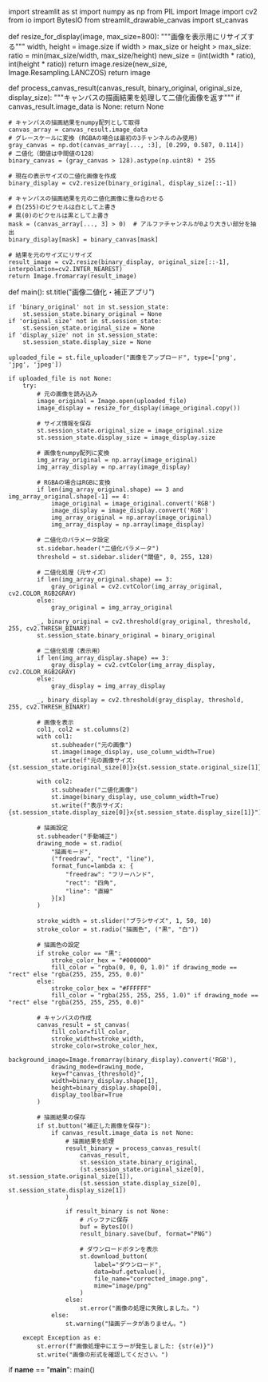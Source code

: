 import streamlit as st
import numpy as np
from PIL import Image
import cv2
from io import BytesIO
from streamlit_drawable_canvas import st_canvas

def resize_for_display(image, max_size=800):
    """画像を表示用にリサイズする"""
    width, height = image.size
    if width > max_size or height > max_size:
        ratio = min(max_size/width, max_size/height)
        new_size = (int(width * ratio), int(height * ratio))
        return image.resize(new_size, Image.Resampling.LANCZOS)
    return image

def process_canvas_result(canvas_result, binary_original, original_size, display_size):
    """キャンバスの描画結果を処理して二値化画像を返す"""
    if canvas_result.image_data is None:
        return None
    
    # キャンバスの描画結果をnumpy配列として取得
    canvas_array = canvas_result.image_data
    # グレースケールに変換 (RGBAの場合は最初の3チャンネルのみ使用)
    gray_canvas = np.dot(canvas_array[..., :3], [0.299, 0.587, 0.114])
    # 二値化（閾値は中間値の128）
    binary_canvas = (gray_canvas > 128).astype(np.uint8) * 255
    
    # 現在の表示サイズの二値化画像を作成
    binary_display = cv2.resize(binary_original, display_size[::-1])
    
    # キャンバスの描画結果を元の二値化画像に重ね合わせる
    # 白(255)のピクセルは白として上書き
    # 黒(0)のピクセルは黒として上書き
    mask = (canvas_array[..., 3] > 0)  # アルファチャンネルが0より大きい部分を抽出
    binary_display[mask] = binary_canvas[mask]
    
    # 結果を元のサイズにリサイズ
    result_image = cv2.resize(binary_display, original_size[::-1], interpolation=cv2.INTER_NEAREST)
    return Image.fromarray(result_image)

def main():
    st.title("画像二値化・補正アプリ")
    
    if 'binary_original' not in st.session_state:
        st.session_state.binary_original = None
    if 'original_size' not in st.session_state:
        st.session_state.original_size = None
    if 'display_size' not in st.session_state:
        st.session_state.display_size = None
    
    uploaded_file = st.file_uploader("画像をアップロード", type=['png', 'jpg', 'jpeg'])
    
    if uploaded_file is not None:
        try:
            # 元の画像を読み込み
            image_original = Image.open(uploaded_file)
            image_display = resize_for_display(image_original.copy())
            
            # サイズ情報を保存
            st.session_state.original_size = image_original.size
            st.session_state.display_size = image_display.size
            
            # 画像をnumpy配列に変換
            img_array_original = np.array(image_original)
            img_array_display = np.array(image_display)
            
            # RGBAの場合はRGBに変換
            if len(img_array_original.shape) == 3 and img_array_original.shape[-1] == 4:
                image_original = image_original.convert('RGB')
                image_display = image_display.convert('RGB')
                img_array_original = np.array(image_original)
                img_array_display = np.array(image_display)
            
            # 二値化のパラメータ設定
            st.sidebar.header("二値化パラメータ")
            threshold = st.sidebar.slider("閾値", 0, 255, 128)
            
            # 二値化処理（元サイズ）
            if len(img_array_original.shape) == 3:
                gray_original = cv2.cvtColor(img_array_original, cv2.COLOR_RGB2GRAY)
            else:
                gray_original = img_array_original
            
            _, binary_original = cv2.threshold(gray_original, threshold, 255, cv2.THRESH_BINARY)
            st.session_state.binary_original = binary_original
            
            # 二値化処理（表示用）
            if len(img_array_display.shape) == 3:
                gray_display = cv2.cvtColor(img_array_display, cv2.COLOR_RGB2GRAY)
            else:
                gray_display = img_array_display
            
            _, binary_display = cv2.threshold(gray_display, threshold, 255, cv2.THRESH_BINARY)
            
            # 画像を表示
            col1, col2 = st.columns(2)
            with col1:
                st.subheader("元の画像")
                st.image(image_display, use_column_width=True)
                st.write(f"元の画像サイズ: {st.session_state.original_size[0]}x{st.session_state.original_size[1]}")
            
            with col2:
                st.subheader("二値化画像")
                st.image(binary_display, use_column_width=True)
                st.write(f"表示サイズ: {st.session_state.display_size[0]}x{st.session_state.display_size[1]}")
            
            # 描画設定
            st.subheader("手動補正")
            drawing_mode = st.radio(
                "描画モード",
                ("freedraw", "rect", "line"),
                format_func=lambda x: {
                    "freedraw": "フリーハンド",
                    "rect": "四角",
                    "line": "直線"
                }[x]
            )
            
            stroke_width = st.slider("ブラシサイズ", 1, 50, 10)
            stroke_color = st.radio("描画色", ("黒", "白"))
            
            # 描画色の設定
            if stroke_color == "黒":
                stroke_color_hex = "#000000"
                fill_color = "rgba(0, 0, 0, 1.0)" if drawing_mode == "rect" else "rgba(255, 255, 255, 0.0)"
            else:
                stroke_color_hex = "#FFFFFF"
                fill_color = "rgba(255, 255, 255, 1.0)" if drawing_mode == "rect" else "rgba(255, 255, 255, 0.0)"
            
            # キャンバスの作成
            canvas_result = st_canvas(
                fill_color=fill_color,
                stroke_width=stroke_width,
                stroke_color=stroke_color_hex,
                background_image=Image.fromarray(binary_display).convert('RGB'),
                drawing_mode=drawing_mode,
                key=f"canvas_{threshold}",
                width=binary_display.shape[1],
                height=binary_display.shape[0],
                display_toolbar=True
            )
            
            # 描画結果の保存
            if st.button("補正した画像を保存"):
                if canvas_result.image_data is not None:
                    # 描画結果を処理
                    result_binary = process_canvas_result(
                        canvas_result,
                        st.session_state.binary_original,
                        (st.session_state.original_size[0], st.session_state.original_size[1]),
                        (st.session_state.display_size[0], st.session_state.display_size[1])
                    )
                    
                    if result_binary is not None:
                        # バッファに保存
                        buf = BytesIO()
                        result_binary.save(buf, format="PNG")
                        
                        # ダウンロードボタンを表示
                        st.download_button(
                            label="ダウンロード",
                            data=buf.getvalue(),
                            file_name="corrected_image.png",
                            mime="image/png"
                        )
                    else:
                        st.error("画像の処理に失敗しました。")
                else:
                    st.warning("描画データがありません。")
                
        except Exception as e:
            st.error(f"画像処理中にエラーが発生しました: {str(e)}")
            st.write("画像の形式を確認してください。")

if __name__ == "__main__":
    main()
